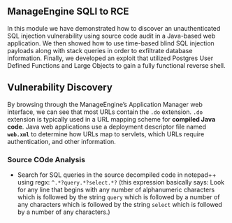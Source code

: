 ## ManageEngine SQLI to RCE
In this module we have demonstrated how to discover an unauthenticated SQL injection vulnerability using source code audit in a Java-based web application.
We then showed how to use time-based blind SQL injection payloads along with stack queries in order to exfiltrate database information.
Finally, we developed an exploit that utilized Postgres User Defined Functions and Large Objects to gain a fully functional reverse shell.
## Vulnerability Discovery
By browsing through the ManageEngine’s Application Manager web interface, we can see that most URLs contain the `.do` extension. `.do` extension is typically used in a URL mapping scheme for **compiled Java code**.
Java web applications use a deployment descriptor file named **`web.xml`** to determine how URLs map to servlets, which URLs require authentication, and other information.
### Source COde Analysis
- Search for SQL queries in the source decompiled code in notepad++ using regx: `^.*?query.*?select.*?` (this expression basically says: Look for any line that begins with any number of alphanumeric characters which is followed by the string `query` which is followed by a number of any characters which is followed by the string `select` which is followed by a number of any characters.)
